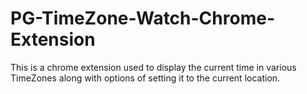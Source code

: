 # PG-TimeZone-Watch-Chrome-Extension

This is a chrome extension used to display the current time in various TimeZones along with options of setting it to the current location. 
